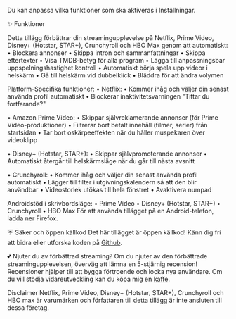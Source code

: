 Du kan anpassa vilka funktioner som ska aktiveras i Inställningar.

✨ Funktioner

Detta tillägg förbättrar din streamingupplevelse på Netflix, Prime Video, Disney+ (Hotstar, STAR+), Crunchyroll och HBO Max genom att automatiskt:
  • Blockera annonser
  • Skippa intron och sammanfattningar
  • Skippa eftertexter
  • Visa TMDB-betyg för alla program
  • Lägga till anpassningsbar uppspelningshastighet kontroll
  • Automatiskt börja spela upp videor i helskärm
  • Gå till helskärm vid dubbelklick
  • Bläddra för att ändra volymen

Platform-Specifika funktioner:
  • Netflix:
      • Kommer ihåg och väljer din senast använda profil automatiskt
      • Blockerar inaktivitetsvarningen "Tittar du fortfarande?"
  • Amazon Prime Video:
      • Skippar självreklamerande annonser (för Prime Video-produktioner)
      • Filtrerar bort betalt innehåll (filmer, serier) från startsidan
      • Tar bort oskärpeeffekten när du håller muspekaren över videoklipp
  • Disney+ (Hotstar, STAR+):
      • Skippar självpromoterande annonser
      • Automatiskt återgår till helskärmsläge när du går till nästa avsnitt
  • Crunchyroll:
      • Kommer ihåg och väljer din senast använda profil automatiskt
      • Lägger till filter i utgivningskalendern så att den blir användbar
      • Videostorlek utökas till hela fönstret
      • Avaktivera numpad
Androidstöd i skrivbordsläge:
  • Prime Video
  • Disney+ (Hotstar, STAR+)
  • Crunchyroll
  • HBO Max
För att använda tillägget på en Android-telefon, ladda ner Firefox.

☔ Säker och öppen källkod
Det här tillägget är öppen källkod! Känn dig fri att bidra eller utforska koden på [Github](https://github.com/Dreamlinerm/Netflix-Prime-Auto-Skip).

💕 Njuter du av förbättrad streaming? 
 Om du njuter av den förbättrade streamingupplevelsen, överväg att lämna en 5-stjärnig recension! Recensioner hjälper till att bygga förtroende och locka nya användare.
Om du vill stödja vidareutveckling kan du köpa mig en [kaffe](https://github.com/sponsors/Dreamlinerm).

Disclaimer
Netflix, Prime Video, Disney+ (Hotstar, STAR+), Crunchyroll och HBO max är varumärken och författaren till detta tillägg är inte ansluten till dessa företag.